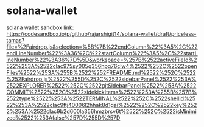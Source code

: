 # solana-wallet

solana wallet sandbox link: https://codesandbox.io/p/github/rajarshigit14/solana-wallet/draft/priceless-tamas?file=%2Fairdrop.js&selection=%5B%7B%22endColumn%22%3A5%2C%22endLineNumber%22%3A36%2C%22startColumn%22%3A5%2C%22startLineNumber%22%3A36%7D%5D&workspace=%257B%2522activeFileId%2522%253A%2522clac975sy005g356hpg76clw4%2522%252C%2522openFiles%2522%253A%255B%2522%252FREADME.md%2522%252C%2522%252Fairdrop.js%2522%255D%252C%2522sidebarPanel%2522%253A%2522EXPLORER%2522%252C%2522gitSidebarPanel%2522%253A%2522COMMIT%2522%252C%2522sidekickItems%2522%253A%255B%257B%2522type%2522%253A%2522TERMINAL%2522%252C%2522shellId%2522%253A%2522clac9ftj40006l2hhak8d1gai%2522%252C%2522key%2522%253A%2522clac9b2d600la356hmzbrsv6t%2522%252C%2522isMinimized%2522%253Afalse%257D%255D%257D
